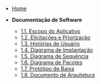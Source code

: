 <!-- docs/_sidebar.md -->

- [Home]()

- **Documentação de Software**
    - [1.1. Escopo do Aplicativo](Base/1.1.Escopo-App.md)
    - [1.2. Elicitações e Priorização](Base/1.2.Elicitacao-Priorizacao.md)
    - [1.3. Histórias de Usuário](Base/1.3.Historias-Usuario.md)
    - [1.4. Diagrama de Implantação](Base/1.4.Diagrama-de-implantacao.md)
    - [1.5. Diagrama de Sequência](Base/1.5.Diagrama-de-sequencia.md)
    - [1.6. Diagrama de Pacotes](Base/1.6.Diagrama-de-pacotes.md)
    - [1.7. Protótipo de Baixa](Base/1.7.Prototipo-Baixa.md)
    - [1.8. Documento de Arquitetura](Base/1.8.Documento-Arquitetura.md)